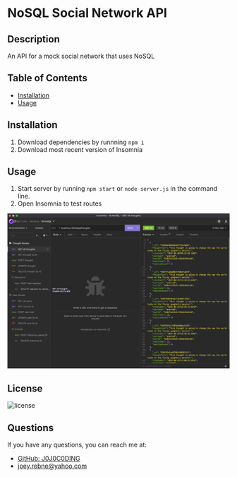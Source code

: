 # NoSQL Social Network API

## Description

An API for a mock social network that uses NoSQL

## Table of Contents

- [Installation](#installation)
- [Usage](#usage)

## Installation

1. Download dependencies by runnning `npm i`
2. Download most recent version of Insomnia

## Usage

1. Start server by running `npm start` or `node server.js` in the command line.
2. Open Insomnia to test routes

![Screenshot of Insomnia application](./screenshots/routes.png)

## License

![license](https://img.shields.io/badge/License-MIT-blue)

## Questions

If you have any questions, you can reach me at:

- [GitHub: J0J0C0DING](https://github.com/J0J0C0DING)
- [joey.rebne@yahoo.com](mailto:joey.rebne@yahoo.com)
